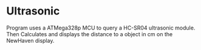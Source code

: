 # Ultrasonic
Program uses a ATMega328p MCU to query a HC-SR04 ultrasonic module. Then Calculates and displays the distance to a object in cm on the NewHaven display.
